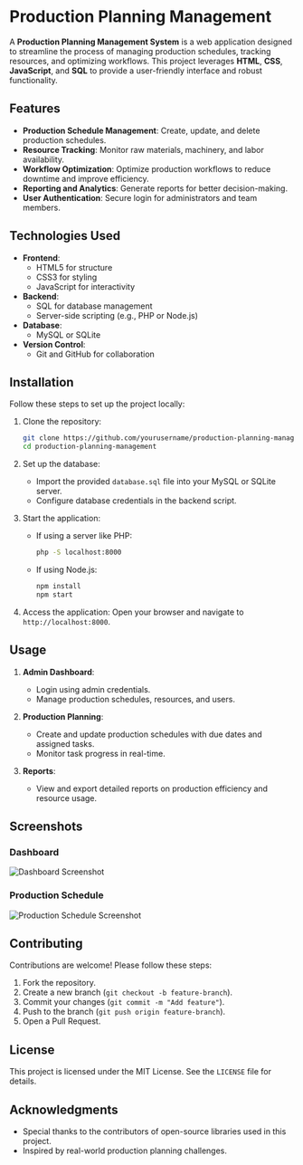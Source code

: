 # Production Planning Management 

A **Production Planning Management System** is a web application designed to streamline the process of managing production schedules, tracking resources, and optimizing workflows. This project leverages **HTML**, **CSS**, **JavaScript**, and **SQL** to provide a user-friendly interface and robust functionality.

## Features

- **Production Schedule Management**: Create, update, and delete production schedules.
- **Resource Tracking**: Monitor raw materials, machinery, and labor availability.
- **Workflow Optimization**: Optimize production workflows to reduce downtime and improve efficiency.
- **Reporting and Analytics**: Generate reports for better decision-making.
- **User Authentication**: Secure login for administrators and team members.

## Technologies Used

- **Frontend**:
  - HTML5 for structure
  - CSS3 for styling
  - JavaScript for interactivity
- **Backend**:
  - SQL for database management
  - Server-side scripting (e.g., PHP or Node.js)
- **Database**:
  - MySQL or SQLite
- **Version Control**:
  - Git and GitHub for collaboration

## Installation

Follow these steps to set up the project locally:

1. Clone the repository:
   ```bash
   git clone https://github.com/yourusername/production-planning-management.git
   cd production-planning-management
   ```

2. Set up the database:
   - Import the provided `database.sql` file into your MySQL or SQLite server.
   - Configure database credentials in the backend script.

3. Start the application:
   - If using a server like PHP:
     ```bash
     php -S localhost:8000
     ```
   - If using Node.js:
     ```bash
     npm install
     npm start
     ```

4. Access the application:
   Open your browser and navigate to `http://localhost:8000`.

## Usage

1. **Admin Dashboard**:
   - Login using admin credentials.
   - Manage production schedules, resources, and users.
   
2. **Production Planning**:
   - Create and update production schedules with due dates and assigned tasks.
   - Monitor task progress in real-time.

3. **Reports**:
   - View and export detailed reports on production efficiency and resource usage.

## Screenshots

### Dashboard
![Dashboard Screenshot](https://via.placeholder.com/800x400?text=Dashboard)

### Production Schedule
![Production Schedule Screenshot](https://via.placeholder.com/800x400?text=Production+Schedule)

## Contributing

Contributions are welcome! Please follow these steps:

1. Fork the repository.
2. Create a new branch (`git checkout -b feature-branch`).
3. Commit your changes (`git commit -m "Add feature"`).
4. Push to the branch (`git push origin feature-branch`).
5. Open a Pull Request.

## License

This project is licensed under the MIT License. See the `LICENSE` file for details.

## Acknowledgments

- Special thanks to the contributors of open-source libraries used in this project.
- Inspired by real-world production planning challenges.



